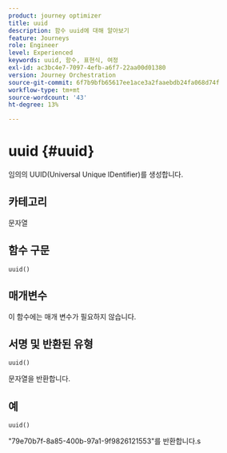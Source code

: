 ```yaml
---
product: journey optimizer
title: uuid
description: 함수 uuid에 대해 알아보기
feature: Journeys
role: Engineer
level: Experienced
keywords: uuid, 함수, 표현식, 여정
exl-id: ac3bc4e7-7097-4efb-a6f7-22aa00d01380
version: Journey Orchestration
source-git-commit: 6f7b9bfb65617ee1ace3a2faaebdb24fa068d74f
workflow-type: tm+mt
source-wordcount: '43'
ht-degree: 13%

---
```


# uuid {#uuid}

임의의 UUID(Universal Unique IDentifier)를 생성합니다.

## 카테고리

문자열

## 함수 구문

`uuid()`

## 매개변수

이 함수에는 매개 변수가 필요하지 않습니다.

## 서명 및 반환된 유형

`uuid()`

문자열을 반환합니다.

## 예

`uuid()`

&quot;79e70b7f-8a85-400b-97a1-9f9826121553&quot;를 반환합니다.s
